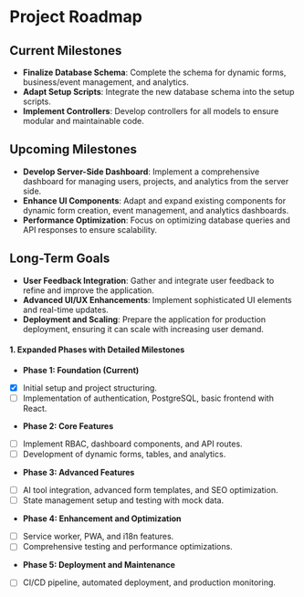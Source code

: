 # Project Roadmap

## Current Milestones
- **Finalize Database Schema**: Complete the schema for dynamic forms, business/event management, and analytics.
- **Adapt Setup Scripts**: Integrate the new database schema into the setup scripts.
- **Implement Controllers**: Develop controllers for all models to ensure modular and maintainable code.

## Upcoming Milestones
- **Develop Server-Side Dashboard**: Implement a comprehensive dashboard for managing users, projects, and analytics from the server side.
- **Enhance UI Components**: Adapt and expand existing components for dynamic form creation, event management, and analytics dashboards.
- **Performance Optimization**: Focus on optimizing database queries and API responses to ensure scalability.

## Long-Term Goals
- **User Feedback Integration**: Gather and integrate user feedback to refine and improve the application.
- **Advanced UI/UX Enhancements**: Implement sophisticated UI elements and real-time updates.
- **Deployment and Scaling**: Prepare the application for production deployment, ensuring it can scale with increasing user demand.

#### **1. Expanded Phases with Detailed Milestones**

- **Phase 1: Foundation (Current)**
- [x] Initial setup and project structuring.
- [ ] Implementation of authentication, PostgreSQL, basic frontend with React.

- **Phase 2: Core Features**
- [ ] Implement RBAC, dashboard components, and API routes.
- [ ] Development of dynamic forms, tables, and analytics.

- **Phase 3: Advanced Features**
- [ ] AI tool integration, advanced form templates, and SEO optimization.
- [ ] State management setup and testing with mock data.

- **Phase 4: Enhancement and Optimization**
- [ ] Service worker, PWA, and i18n features.
- [ ] Comprehensive testing and performance optimizations.

- **Phase 5: Deployment and Maintenance**
- [ ] CI/CD pipeline, automated deployment, and production monitoring.
